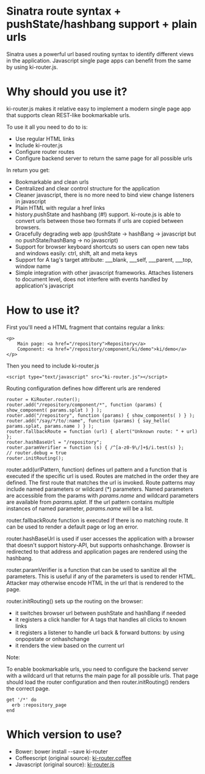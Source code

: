 # Sinatra route syntax + pushState/hashbang support + plain urls

Sinatra uses a powerful url based routing syntax to identify different views in the application. Javascript
single page apps can benefit from the same by using ki-router.js.

# Why should you use it?

ki-router.js makes it relative easy to implement a modern single page app that supports clean REST-like bookmarkable
urls.

To use it all you need to do to is:

* Use regular HTML links
* Include ki-router.js
* Configure router routes
* Configure backend server to return the same page for all possible urls

In return you get:

* Bookmarkable and clean urls
* Centralized and clear control structure for the application
* Cleaner javascript, there is no more need to bind view change listeners in javascript
* Plain HTML with regular a href links
* history.pushState and hashbang (#!) support. ki-route.js is able to convert urls between those two formats if urls are copied between browsers.
* Gracefully degrading web app (pushState -> hashBang -> javascript but no pushState/hashBang -> no javascript)
* Support for browser keyboard shortcuts so users can open new tabs and windows easily: ctrl, shift, alt and meta keys
* Support for A tag's target attribute: ___blank, ___self, ___parent, ___top, window name
* Simple integration with other javascript frameworks. Attaches listeners to document level, does not interfere with events handled by application's javascript

# How to use it?

First you'll need a HTML fragment that contains regular a links:

    <p>
        Main page: <a href="/repository">Repository</a>
        Component: <a href="/repository/component/ki/demo">ki/demo</a>
    </p>

Then you need to include ki-router.js

    <script type="text/javascript" src="ki-router.js"></script>

Routing configuration defines how different urls are rendered

    router = KiRouter.router();
    router.add("/repository/component/*", function (params) { show_component( params.splat ) } );
    router.add("/repository", function (params) { show_components( ) } );
    router.add("/say/*/to/:name", function (params) { say_hello( params.splat, params.name ) } );
    router.fallbackRoute = function (url) { alert("Unknown route: " + url) };
    router.hashBaseUrl = "/repository";
    router.paramVerifier = function (s) { /^[a-z0-9\/]+$/i.test(s) };
    // router.debug = true
    router.initRouting();

router.add(urlPattern, function) defines url pattern and a function that is executed if the specific url is used.
Routes are matched in the order they are defined. The first route that matches the url is invoked. Route patterns may
include named parameters or wildcard (*) parameters. Named parameters are accessible from the params with _params.name_
and wildcard parameters are available from _params.splat_. If the url pattern contains multiple instances of named
parameter, _params.name_ will be a list.

router.fallbackRoute function is executed if there is no matching route. It can be used to render a default page or log an error.

router.hashBaseUrl is used if user accesses the application with a browser that doesn't support history-API, but supports onhashchange.
Browser is redirected to that address and application pages are rendered using the hashbang.

router.paramVerifier is a function that can be used to sanitize all the parameters. This is useful if any of the parameters
is used to render HTML. Attacker may otherwise encode HTML in the url that is rendered to the page.

router.initRouting() sets up the routing on the browser:

* it switches browser url between pushState and hashBang if needed
* it registers a click handler for A tags that handles all clicks to known links
* it registers a listener to handle url back & forward buttons: by using onpopstate or onhashchange
* it renders the view based on the current url

Note:

To enable bookmarkable urls, you need to configure the backend server with a wildcard url that returns the main page
for all possible urls. That page should load the router configuration and then router.initRouting() renders the correct page.

    get '/*' do
      erb :repository_page
    end

# Which version to use?

* Bower: bower install --save ki-router
* Coffeescript (original source): [ki-router.coffee](https://raw.github.com/mikko-apo/ki-router.js/master/src/ki-router.coffee)
* Javascript (original source): [ki-router.js](https://raw.github.com/mikko-apo/ki-router.js/master/dist/ki-router.js)